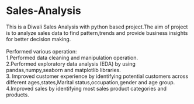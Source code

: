 # Sales-Analysis
This is a Diwali Sales Analysis with python based project.The aim of project is to analyze sales data to find pattern,trends and provide business insights for better decision making.
<br>
<br>
Performed various operation: 
<br>
1.Performed data cleaning and manipulation operation.
<br>
2.Performed exploratory data analysis (EDA) by using pandas,numpy,seaborn and matplotlib libraries.
<br>
3. Improved customer experience by identifying potential customers across different ages,states,Marital status,occupation,gender and age group.
<br>
4.Improved sales by identifying most sales product categories and products.